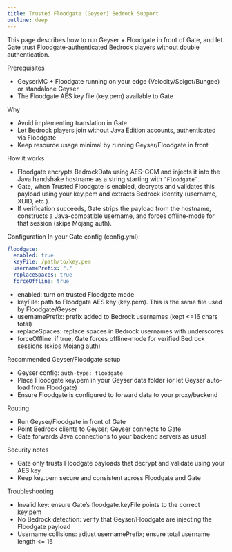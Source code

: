 ```yaml
---
title: Trusted Floodgate (Geyser) Bedrock Support
outline: deep
---
```


This page describes how to run Geyser + Floodgate in front of Gate, and let Gate trust Floodgate-authenticated Bedrock players without double authentication.

Prerequisites
- GeyserMC + Floodgate running on your edge (Velocity/Spigot/Bungee) or standalone Geyser
- The Floodgate AES key file (key.pem) available to Gate

Why
- Avoid implementing translation in Gate
- Let Bedrock players join without Java Edition accounts, authenticated via Floodgate
- Keep resource usage minimal by running Geyser/Floodgate in front

How it works
- Floodgate encrypts BedrockData using AES-GCM and injects it into the Java handshake hostname as a string starting with `^Floodgate^`.
- Gate, when Trusted Floodgate is enabled, decrypts and validates this payload using your key.pem and extracts Bedrock identity (username, XUID, etc.).
- If verification succeeds, Gate strips the payload from the hostname, constructs a Java-compatible username, and forces offline-mode for that session (skips Mojang auth).

Configuration
In your Gate config (config.yml):

```yaml
floodgate:
  enabled: true
  keyFile: /path/to/key.pem
  usernamePrefix: "."
  replaceSpaces: true
  forceOffline: true
```

- enabled: turn on trusted Floodgate mode
- keyFile: path to Floodgate AES key (key.pem). This is the same file used by Floodgate/Geyser
- usernamePrefix: prefix added to Bedrock usernames (kept <=16 chars total)
- replaceSpaces: replace spaces in Bedrock usernames with underscores
- forceOffline: if true, Gate forces offline-mode for verified Bedrock sessions (skips Mojang auth)

Recommended Geyser/Floodgate setup
- Geyser config: `auth-type: floodgate`
- Place Floodgate key.pem in your Geyser data folder (or let Geyser auto-load from Floodgate)
- Ensure Floodgate is configured to forward data to your proxy/backend

Routing
- Run Geyser/Floodgate in front of Gate
- Point Bedrock clients to Geyser; Geyser connects to Gate
- Gate forwards Java connections to your backend servers as usual

Security notes
- Gate only trusts Floodgate payloads that decrypt and validate using your AES key
- Keep key.pem secure and consistent across Floodgate and Gate

Troubleshooting
- Invalid key: ensure Gate’s floodgate.keyFile points to the correct key.pem
- No Bedrock detection: verify that Geyser/Floodgate are injecting the Floodgate payload
- Username collisions: adjust usernamePrefix; ensure total username length <= 16


